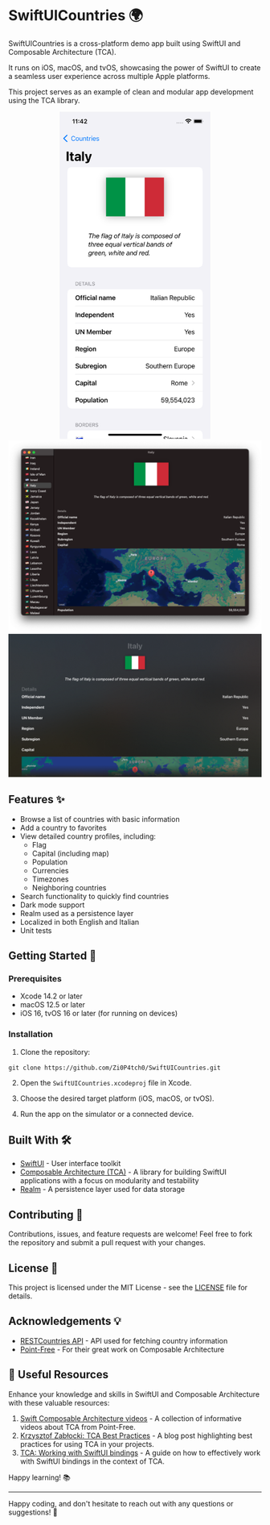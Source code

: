 # SwiftUICountries 🌍

SwiftUICountries is a cross-platform demo app built using SwiftUI and Composable Architecture (TCA). 

It runs on iOS, macOS, and tvOS, showcasing the power of SwiftUI to create a seamless user experience across multiple Apple platforms. 

This project serves as an example of clean and modular app development using the TCA library.

<p align="center">
<img src="screenshots/ios.png" width="300">
<img src="screenshots/macos.png" width="600">
<img src="screenshots/tvos.png" width="600">
</p>

## Features ✨

- Browse a list of countries with basic information
- Add a country to favorites
- View detailed country profiles, including:
  - Flag
  - Capital (including map)
  - Population
  - Currencies
  - Timezones
  - Neighboring countries
- Search functionality to quickly find countries
- Dark mode support
- Realm used as a persistence layer
- Localized in both English and Italian
- Unit tests

## Getting Started 🚀

### Prerequisites

- Xcode 14.2 or later
- macOS 12.5 or later
- iOS 16, tvOS 16 or later (for running on devices)

### Installation

1. Clone the repository:

```
git clone https://github.com/Zi0P4tch0/SwiftUICountries.git
```

2. Open the `SwiftUICountries.xcodeproj` file in Xcode.

3. Choose the desired target platform (iOS, macOS, or tvOS).

4. Run the app on the simulator or a connected device.

## Built With 🛠

- [SwiftUI](https://developer.apple.com/documentation/swiftui) - User interface toolkit
- [Composable Architecture (TCA)](https://github.com/pointfreeco/swift-composable-architecture) - A library for building SwiftUI applications with a focus on modularity and testability
- [Realm](https://realm.io) - A persistence layer used for data storage

## Contributing 🤝

Contributions, issues, and feature requests are welcome! Feel free to fork the repository and submit a pull request with your changes.

## License 📄

This project is licensed under the MIT License - see the [LICENSE](LICENSE) file for details.

## Acknowledgements 💡

- [RESTCountries API](https://restcountries.com) - API used for fetching country information
- [Point-Free](https://www.pointfree.co) - For their great work on Composable Architecture

## 🌟 Useful Resources

Enhance your knowledge and skills in SwiftUI and Composable Architecture with these valuable resources:

1) [Swift Composable Architecture videos](https://www.pointfree.co/collections/composable-architecture) - A collection of informative videos about TCA from Point-Free.
2) [Krzysztof Zabłocki: TCA Best Practices](https://www.merowing.info/the-composable-architecture-best-practices/) - A blog post highlighting best practices for using TCA in your projects.
3) [TCA: Working with SwiftUI bindings](https://swiftpackageindex.com/pointfreeco/swift-composable-architecture/main/documentation/composablearchitecture/bindings) - A guide on how to effectively work with SwiftUI bindings in the context of TCA.

Happy learning! 📚


---

Happy coding, and don't hesitate to reach out with any questions or suggestions! 🌟
